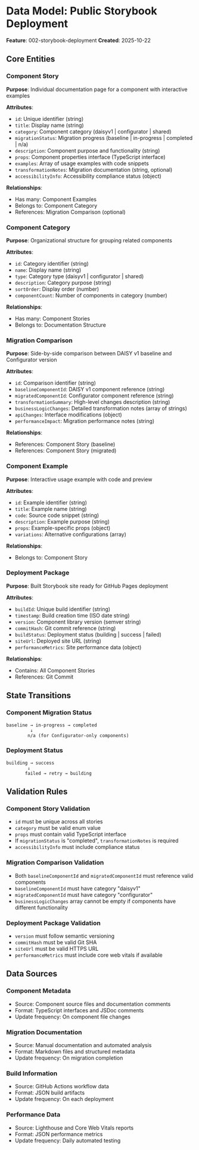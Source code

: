 # Data Model: Public Storybook Deployment

**Feature**: 002-storybook-deployment
**Created**: 2025-10-22

## Core Entities

### Component Story

**Purpose**: Individual documentation page for a component with interactive examples

**Attributes**:

- `id`: Unique identifier (string)
- `title`: Display name (string)
- `category`: Component category (daisyv1 | configurator | shared)
- `migrationStatus`: Migration progress (baseline | in-progress | completed | n/a)
- `description`: Component purpose and functionality (string)
- `props`: Component properties interface (TypeScript interface)
- `examples`: Array of usage examples with code snippets
- `transformationNotes`: Migration documentation (string, optional)
- `accessibilityInfo`: Accessibility compliance status (object)

**Relationships**:

- Has many: Component Examples
- Belongs to: Component Category
- References: Migration Comparison (optional)

### Component Category

**Purpose**: Organizational structure for grouping related components

**Attributes**:

- `id`: Category identifier (string)
- `name`: Display name (string)
- `type`: Category type (daisyv1 | configurator | shared)
- `description`: Category purpose (string)
- `sortOrder`: Display order (number)
- `componentCount`: Number of components in category (number)

**Relationships**:

- Has many: Component Stories
- Belongs to: Documentation Structure

### Migration Comparison

**Purpose**: Side-by-side comparison between DAISY v1 baseline and Configurator version

**Attributes**:

- `id`: Comparison identifier (string)
- `baselineComponentId`: DAISY v1 component reference (string)
- `migratedComponentId`: Configurator component reference (string)
- `transformationSummary`: High-level changes description (string)
- `businessLogicChanges`: Detailed transformation notes (array of strings)
- `apiChanges`: Interface modifications (object)
- `performanceImpact`: Migration performance notes (string)

**Relationships**:

- References: Component Story (baseline)
- References: Component Story (migrated)

### Component Example

**Purpose**: Interactive usage example with code and preview

**Attributes**:

- `id`: Example identifier (string)
- `title`: Example name (string)
- `code`: Source code snippet (string)
- `description`: Example purpose (string)
- `props`: Example-specific props (object)
- `variations`: Alternative configurations (array)

**Relationships**:

- Belongs to: Component Story

### Deployment Package

**Purpose**: Built Storybook site ready for GitHub Pages deployment

**Attributes**:

- `buildId`: Unique build identifier (string)
- `timestamp`: Build creation time (ISO date string)
- `version`: Component library version (semver string)
- `commitHash`: Git commit reference (string)
- `buildStatus`: Deployment status (building | success | failed)
- `siteUrl`: Deployed site URL (string)
- `performanceMetrics`: Site performance data (object)

**Relationships**:

- Contains: All Component Stories
- References: Git Commit

## State Transitions

### Component Migration Status

```text
baseline → in-progress → completed
         ↓
        n/a (for Configurator-only components)
```

### Deployment Status

```text
building → success
        ↓
       failed → retry → building
```

## Validation Rules

### Component Story Validation

- `id` must be unique across all stories
- `category` must be valid enum value
- `props` must contain valid TypeScript interface
- If `migrationStatus` is "completed", `transformationNotes` is required
- `accessibilityInfo` must include compliance status

### Migration Comparison Validation

- Both `baselineComponentId` and `migratedComponentId` must reference valid components
- `baselineComponentId` must have category "daisyv1"
- `migratedComponentId` must have category "configurator"
- `businessLogicChanges` array cannot be empty if components have different functionality

### Deployment Package Validation

- `version` must follow semantic versioning
- `commitHash` must be valid Git SHA
- `siteUrl` must be valid HTTPS URL
- `performanceMetrics` must include core web vitals if available

## Data Sources

### Component Metadata

- Source: Component source files and documentation comments
- Format: TypeScript interfaces and JSDoc comments
- Update frequency: On component file changes

### Migration Documentation

- Source: Manual documentation and automated analysis
- Format: Markdown files and structured metadata
- Update frequency: On migration completion

### Build Information

- Source: GitHub Actions workflow data
- Format: JSON build artifacts
- Update frequency: On each deployment

### Performance Data

- Source: Lighthouse and Core Web Vitals reports
- Format: JSON performance metrics
- Update frequency: Daily automated testing